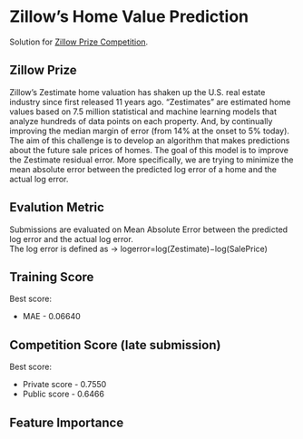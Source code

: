 # Zillow’s Home Value Prediction

Solution for [Zillow Prize Competition](https://www.kaggle.com/c/zillow-prize-1).

## Zillow Prize

Zillow’s Zestimate home valuation has shaken up the U.S. real estate industry since first released 11 years ago. “Zestimates” are estimated home values based on 7.5 million statistical and machine learning models that analyze hundreds of data points on each property. And, by continually improving the median margin of error (from 14% at the onset to 5% today). The aim of this challenge is to develop an algorithm that makes predictions about the future sale prices of homes. The goal of this model is to improve the Zestimate residual error. More specifically, we are trying to minimize the mean absolute error between the predicted log error of a home and the actual log error.

## Evalution Metric

Submissions are evaluated on Mean Absolute Error between the predicted log error and the actual log error. <br>
The log error is defined as -> 
logerror=log(Zestimate)−log(SalePrice)

## Training Score

Best score:
- MAE - 0.06640

## Competition Score (late submission)

Best score: 
- Private score - 0.7550
- Public score - 0.6466

## Feature Importance

